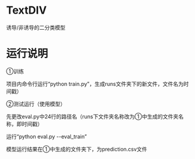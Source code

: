 # TextDIV
诱导/非诱导的二分类模型

# 运行说明
①训练

项目内命令行运行“python train.py”，生成runs文件夹下的新文件，文件名为时间戳）

②测试运行（使用模型）

先更改eval.py中24行的路径名（runs下文件夹名称改为①中生成的文件夹名称，即时间戳）

运行“python eval.py --eval_train”

模型运行结果在①中生成的文件夹下，为prediction.csv文件

